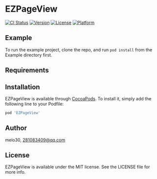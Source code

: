 # EZPageView

[![CI Status](https://img.shields.io/travis/melo30/EZPageView.svg?style=flat)](https://travis-ci.org/melo30/EZPageView)
[![Version](https://img.shields.io/cocoapods/v/EZPageView.svg?style=flat)](https://cocoapods.org/pods/EZPageView)
[![License](https://img.shields.io/cocoapods/l/EZPageView.svg?style=flat)](https://cocoapods.org/pods/EZPageView)
[![Platform](https://img.shields.io/cocoapods/p/EZPageView.svg?style=flat)](https://cocoapods.org/pods/EZPageView)

## Example

To run the example project, clone the repo, and run `pod install` from the Example directory first.

## Requirements

## Installation

EZPageView is available through [CocoaPods](https://cocoapods.org). To install
it, simply add the following line to your Podfile:

```ruby
pod 'EZPageView'
```

## Author

melo30, 281083409@qq.com

## License

EZPageView is available under the MIT license. See the LICENSE file for more info.
